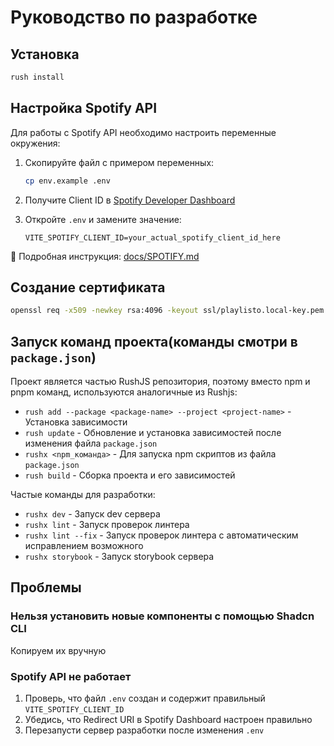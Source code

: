 # Руководство по разработке

## Установка

```bash
rush install
```

## Настройка Spotify API

Для работы с Spotify API необходимо настроить переменные окружения:

1. Скопируйте файл с примером переменных:
   ```bash
   cp env.example .env
   ```

2. Получите Client ID в [Spotify Developer Dashboard](https://developer.spotify.com/dashboard)

3. Откройте `.env` и замените значение:
   ```env
   VITE_SPOTIFY_CLIENT_ID=your_actual_spotify_client_id_here
   ```

📖 Подробная инструкция: [docs/SPOTIFY.md](./SPOTIFY.md)

## Создание сертификата

```bash
openssl req -x509 -newkey rsa:4096 -keyout ssl/playlisto.local-key.pem -out ssl/playlisto.local-cert.pem -days 365 -nodes -subj "/C=RU/ST=Moscow/L=Moscow/O=Playlisto/OU=Development/CN=playlisto.local"
```

## Запуск команд проекта(команды смотри в `package.json`)

Проект является частью RushJS репозитория, поэтому вместо npm и pnpm команд, используются аналогичные из Rushjs:

- `rush add --package <package-name> --project <project-name>` - Установка зависимости
- `rush update` - Обновление и установка зависимостей после изменения файла `package.json`
- `rushx <npm_команда>` - Для запуска npm скриптов из файла `package.json`
- `rush build` - Сборка проекта и его зависимостей

Частые команды для разработки:

- `rushx dev` - Запуск dev сервера
- `rushx lint` - Запуск проверок линтера
- `rushx lint --fix` - Запуск проверок линтера с автоматическим исправлением возможного
- `rushx storybook` - Запуск storybook сервера

## Проблемы

### Нельзя установить новые компоненты с помощью Shadcn CLI

Копируем их вручную

### Spotify API не работает

1. Проверь, что файл `.env` создан и содержит правильный `VITE_SPOTIFY_CLIENT_ID`
2. Убедись, что Redirect URI в Spotify Dashboard настроен правильно
3. Перезапусти сервер разработки после изменения `.env`
